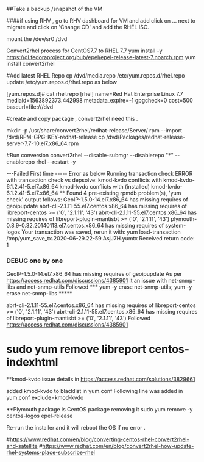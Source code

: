 ##Take a backup /snapshot of the VM

####if using RHV , go to RHV dashboard for VM and add click on ... next to migrate and click on 'Change CD' and add the RHEL ISO.

mount the  /dev/sr0 /dvd

Convert2rhel process for CentOS7.7 to RHEL 7.7
yum install -y https://dl.fedoraproject.org/pub/epel/epel-release-latest-7.noarch.rpm
yum install convert2rhel

#Add latest RHEL Repo
cp /dvd/media.repo  /etc/yum.repos.d/rhel.repo
update /etc/yum.repos.d/rhel.repo as below

[yum.repos.d]# cat rhel.repo
[rhel]
name=Red Hat Enterprise Linux 7.7
mediaid=1563892373.442998
metadata_expire=-1
gpgcheck=0
cost=500
baseurl=file:///dvd

#create and copy package , convert2rhel need this .

mkdir -p /usr/share/convert2rhel/redhat-release/Server/
rpm --import /dvd/RPM-GPG-KEY-redhat-release
cp /dvd/Packages/redhat-release-server-7.7-10.el7.x86_64.rpm

#Run conversion
convert2rhel --disable-submgr --disablerepo "*" --enablerepo rhel  --restart -y

---Failed First time -----
Error as below
Running transaction check
ERROR with transaction check vs depsolve:
kmod-kvdo conflicts with kmod-kvdo-6.1.2.41-5.el7.x86_64
kmod-kvdo conflicts with (installed) kmod-kvdo-6.1.2.41-5.el7.x86_64
** Found 4 pre-existing rpmdb problem(s), 'yum check' output follows:
GeoIP-1.5.0-14.el7.x86_64 has missing requires of geoipupdate
abrt-cli-2.1.11-55.el7.centos.x86_64 has missing requires of libreport-centos >= ('0', '2.1.11', '43')
abrt-cli-2.1.11-55.el7.centos.x86_64 has missing requires of libreport-plugin-mantisbt >= ('0', '2.1.11', '43')
plymouth-0.8.9-0.32.20140113.el7.centos.x86_64 has missing requires of system-logos
Your transaction was saved, rerun it with:
 yum load-transaction /tmp/yum_save_tx.2020-06-29.22-59.AsjJ7H.yumtx
Received return code: 1



### DEBUG one by one ###
GeoIP-1.5.0-14.el7.x86_64 has missing requires of geoipupdate
As per https://access.redhat.com/discussions/4385901 it an issue with  net-snmp-libs and net-snmp-utils
Followed *** yum -y erase net-snmp-utils; yum -y erase net-snmp-libs *****

abrt-cli-2.1.11-55.el7.centos.x86_64 has missing requires of libreport-centos >= ('0', '2.1.11', '43')
abrt-cli-2.1.11-55.el7.centos.x86_64 has missing requires of libreport-plugin-mantisbt >= ('0', '2.1.11', '43')
Followed https://access.redhat.com/discussions/4385901

# sudo yum remove libreport centos-indexhtml





**kmod-kvdo issue
details in https://access.redhat.com/solutions/3829661

added kmod-kvdo  to blacklist in yum.conf
Following line was added in yum.conf
exclude=kmod-kvdo

**Plymouth package is CentOS package
removing it
sudo yum remove -y centos-logos epel-release

Re-run the installer and it will reboot the OS if no error .


#https://www.redhat.com/en/blog/converting-centos-rhel-convert2rhel-and-satellite
#https://www.redhat.com/en/blog/convert2rhel-how-update-rhel-systems-place-subscribe-rhel





